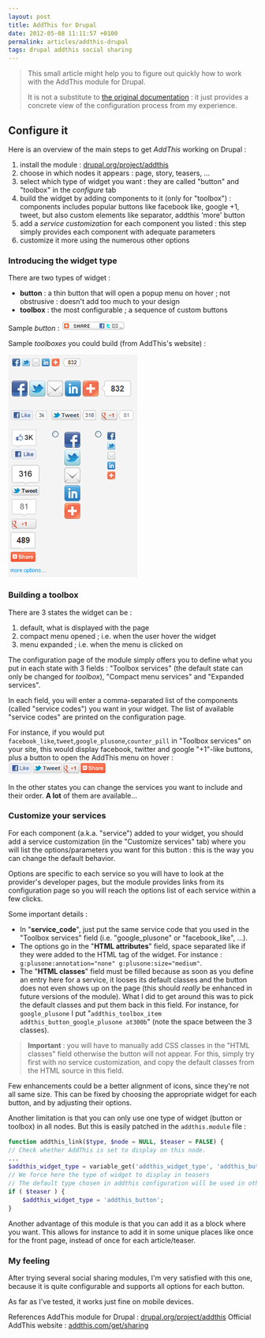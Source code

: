 ```yaml
---
layout: post
title: AddThis for Drupal
date: 2012-05-08 11:11:57 +0100
permalink: articles/addthis-drupal
tags: drupal addthis social sharing
---
```

> This small article might help you to figure out quickly how to work with the AddThis module for Drupal.
>
> It is not a substitute to [the original documentation](http://drupal.org/node/418356) : it just provides a concrete view of the configuration process from my experience.

## Configure it

Here is an overview of the main steps to get *AddThis* working on Drupal :

1. install the module : [drupal.org/project/addthis](http://drupal.org/project/addthis)
2. choose in which nodes it appears : page, story, teasers, ...
3. select which type of widget you want : they are called "button" and "toolbox" in the *configure* tab
4. build the widget by adding components to it (only for "toolbox") : components includes popular buttons like facebook like, google +1, tweet, but also custom elements like separator, addthis 'more' button
5. add a *service customization* for each component you listed : this step simply provides each component with adequate parameters
6. customize it more using the numerous other options

### Introducing the widget type

There are two types of widget :

- **button** : a thin button that will open a popup menu on hover ; not obstrusive : doesn't add too much to your design
- **toolbox** : the most configurable ; a sequence of custom buttons

Sample *button* : ![AddThis : sample button](/assets/blog/addthis-button-sample.png)

Sample *toolboxes* you could build (from AddThis's website) :

![AddThis : sample toolboxes](/assets/blog/addthis-toolbox-sample.png)

### Building a toolbox

There are 3 states the widget can be :

1. default, what is displayed with the page
2. compact menu opened ; i.e. when the user hover the widget
3. menu expanded ; i.e. when the menu is clicked on

The configuration page of the module simply offers you to define what you put in each state with 3 fields : "Toolbox services" (the default state can only be changed for *toolbox*), "Compact menu services" and "Expanded services".

In each field, you will enter a comma-separated list of the components (called "service codes") you want in your widget. The list of available "service codes" are printed on the configuration page.

For instance, if you would put `facebook_like`,`tweet`,`google_plusone`,`counter_pill` in "Toolbox services" on your site, this would display facebook, twitter and google "+1"-like buttons, plus a button to open the AddThis menu on hover : ![AddThis : nicobo's sample toolbox](/assets/blog/addthis-toolbox-services.png)

In the other states you can change the services you want to include and their order. **A lot** of them are available...

### Customize your services

For each component (a.k.a. "service") added to your widget, you should add a service customization (in the "Customize services" tab) where you will list the options/parameters you want for this button : this is the way you can change the default behavior.

Options are specific to each service so you will have to look at the provider's developer pages, but the module provides links from its configuration page so you will reach the options list of each service within a few clicks.

Some important details :

- In "**service_code**", just put the same service code that you used in the "Toolbox services" field (i.e. "google_plusone" or "facebook_like", ...).
- The options go in the "**HTML attributes**" field, space separated like if they were added to the HTML tag of the widget. For instance : `g:plusone:annotation="none" g:plusone:size="medium"`.
- The "**HTML classes**" field must be filled because as soon as you define an entry here for a service, it looses its default classes and the button does not even shows up on the page (this should *really* be enhanced in future versions of the module). What I did to get around this was to pick the default classes and put them back in this field. For instance, for `google_plusone` I put "`addthis_toolbox_item addthis_button_google_plusone at300b`" (note the space between the 3 classes).

> **Important** : you will have to manually add CSS classes in the "HTML classes" field otherwise the button will not appear. For this, simply try first with no service customization, and copy the default classes from the HTML source in this field.

Few enhancements could be a better alignment of icons, since they're not all same size. This can be fixed by choosing the appropriate widget for each button, and by adjusting their options.

Another limitation is that you can only use one type of widget (button or toolbox) in all nodes. But this is easily patched in the `addthis.module` file :

```php
function addthis_link($type, $node = NULL, $teaser = FALSE) {
// Check whether AddThis is set to display on this node.
...
$addthis_widget_type = variable_get('addthis_widget_type', 'addthis_button');
// We force here the type of widget to display in teasers
// The default type chosen in addthis configuration will be used in other nodes (pages)
if ( $teaser ) {
    $addthis_widget_type = 'addthis_button';
}
```

Another advantage of this module is that you can add it as a block where you want. This allows for instance to add it in some unique places like once for the front page, instead of once for each article/teaser.

### My feeling

After trying several social sharing modules, I'm very satisfied with this one, because it is quite configurable and supports all options for each button.

As far as I've tested, it works just fine on mobile devices.

References
AddThis module for Drupal : [drupal.org/project/addthis](http://drupal.org/project/addthis)
Official AddThis website : [addthis.com/get/sharing](https://www.addthis.com/get/sharing)
